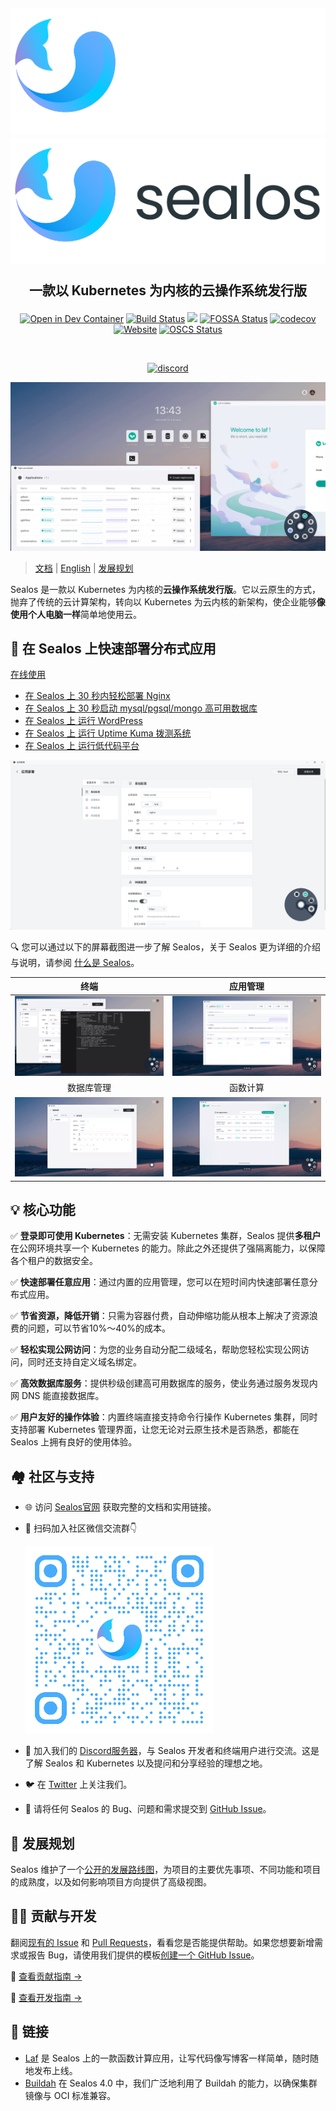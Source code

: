 <h2 align="center">

![](/docs/4.0/img/sealos-left-dark.png#gh-dark-mode-only)
![](/docs/4.0/img/sealos-left.png#gh-light-mode-only)

一款以 Kubernetes 为内核的云操作系统发行版

</h2>

<div align="center">

[![Open in Dev Container](https://img.shields.io/static/v1?label=Dev%20Container&message=Open&color=blue&logo=visualstudiocode)](https://vscode.dev/github/labring/sealos)
[![Build Status](https://github.com/labring/sealos/actions/workflows/release.yml/badge.svg)](https://github.com/labring/sealos/actions)
[![](https://img.shields.io/docker/pulls/labring/kubernetes)](https://hub.docker.com/r/labring/kubernetes)
[![FOSSA Status](https://app.fossa.com/api/projects/git%2Bgithub.com%2Flabring%2Fsealos.svg?type=shield)](https://app.fossa.com/projects/git%2Bgithub.com%2Flabring%2Fsealos?ref=badge_shield)
[![codecov](https://codecov.io/gh/labring/sealos/branch/main/graph/badge.svg?token=e41ZDcj06N)](https://codecov.io/gh/labring/sealos)
[![Website](https://img.shields.io/website?url=https%3A%2F%2Fpostwoman.io&logo=Postwoman)](https://sealos.io)
[![OSCS Status](https://www.oscs1024.com/platform/badge/labring/sealos.svg?size=small)](https://www.oscs1024.com/project/labring/sealos?ref=badge_small)

<br />

[![discord](https://theme.zdassets.com/theme_assets/678183/cc59daa07820943e943c2fc283b9079d7003ff76.svg)](https://discord.gg/eHyXHtSE)

</div>

![](/docs/4.0/img/sealos-desktop.webp)

> [文档](https://www.sealos.io/docs/Intro) | [English](README.md) | [发展规划](https://github.com/orgs/labring/projects/4/views/9)

Sealos 是一款以 Kubernetes 为内核的**云操作系统发行版**。它以云原生的方式，抛弃了传统的云计算架构，转向以 Kubernetes 为云内核的新架构，使企业能够**像使用个人电脑一样**简单地使用云。


## 🚀 在 Sealos 上快速部署分布式应用

[在线使用](https://cloud.sealos.io)

* [在 Sealos 上 30 秒内轻松部署 Nginx](https://sealos.io/docs/quick-start/install-apps-with-app-launchpad)
* [在 Sealos 上 30 秒启动 mysql/pgsql/mongo 高可用数据库](https://sealos.io/docs/quick-start/install-db-with-database)
* [在 Sealos 上 运行 WordPress](https://sealos.io/docs/examples/blog-platform/install-wordpress)
* [在 Sealos 上 运行 Uptime Kuma 拨测系统](https://sealos.io/docs/examples/dial-testing-system/install-uptime-kuma)
* [在 Sealos 上 运行低代码平台](https://sealos.io/docs/category/low-code-platform)

![](/docs/4.0/img/app-launchpad-zh.png)

🔍 您可以通过以下的屏幕截图进一步了解 Sealos，关于 Sealos 更为详细的介绍与说明，请参阅 [什么是 Sealos](https://sealos.io/docs/Intro)。

<div align="center">

| 终端 | 应用管理 |
| :---: | :---: |
| ![](/docs/4.0/img/terminal-zh.webp) | ![](/docs/4.0/img/app-launchpad-1-zh.webp) |
| 数据库管理 | 函数计算 |
| ![](/docs/4.0/img/database-zh.webp) | ![](/docs/4.0/img/laf-zh.webp) |

</div>

## 💡 核心功能

✅ **登录即可使用 Kubernetes**：无需安装 Kubernetes 集群，Sealos 提供**多租户**在公网环境共享一个 Kubernetes 的能力。除此之外还提供了强隔离能力，以保障各个租户的数据安全。

✅ **快速部署任意应用**：通过内置的应用管理，您可以在短时间内快速部署任意分布式应用。

✅ **节省资源，降低开销**：只需为容器付费，自动伸缩功能从根本上解决了资源浪费的问题，可以节省10%～40%的成本。

✅ **轻松实现公网访问**：为您的业务自动分配二级域名，帮助您轻松实现公网访问，同时还支持自定义域名绑定。

✅ **高效数据库服务**：提供秒级创建高可用数据库的服务，使业务通过服务发现内网 DNS 能直接数据库。

✅ **用户友好的操作体验**：内置终端直接支持命令行操作 Kubernetes 集群，同时支持部署 Kubernetes 管理界面，让您无论对云原生技术是否熟悉，都能在 Sealos 上拥有良好的使用体验。


## 🏘️ 社区与支持

- 🌐 访问 [Sealos官网](https://sealos.io/) 获取完整的文档和实用链接。

- 📱 扫码加入社区微信交流群👇

  ![](/docs/4.0/img/sealos-qr-code-300.png)

- 💬 加入我们的 [Discord服务器](https://discord.gg/eHyXHtSE)，与 Sealos 开发者和终端用户进行交流。这是了解 Sealos 和 Kubernetes 以及提问和分享经验的理想之地。

- 🐦 在 [Twitter](https://twitter.com/sealosio) 上关注我们。

- 🐞 请将任何 Sealos 的 Bug、问题和需求提交到 [GitHub Issue](https://github.com/labring/sealos/issues/new/choose)。

## 🚧 发展规划

Sealos 维护了一个[公开的发展路线图](https://github.com/orgs/labring/projects/4/views/9)，为项目的主要优先事项、不同功能和项目的成熟度，以及如何影响项目方向提供了高级视图。

## 👩‍💻 贡献与开发

翻阅[现有的 Issue](https://github.com/labring/sealos/issues?q=is%3Aissue+is%3Aopen+sort%3Aupdated-desc) 和 [Pull Requests](https://github.com/labring/sealos/pulls?q=is%3Apr+is%3Aopen+sort%3Aupdated-desc)，看看您是否能提供帮助。如果您想要新增需求或报告 Bug，请使用我们提供的模板[创建一个 GitHub Issue](https://github.com/labring/sealos/issues/new/choose)。

📖 [查看贡献指南 →](https://chat.openai.com/c/CONTRIBUTING.md)

🔧 [查看开发指南 →](https://chat.openai.com/c/DEVELOPGUIDE.md)

## 🔗 链接

- [Laf](https://github.com/labring/laf) 是 Sealos 上的一款函数计算应用，让写代码像写博客一样简单，随时随地发布上线。
- [Buildah](https://github.com/containers/buildah) 在 Sealos 4.0 中，我们广泛地利用了 Buildah 的能力，以确保集群镜像与 OCI 标准兼容。

<!-- ## License -->

<!-- [![FOSSA Status](https://app.fossa.com/api/projects/git%2Bgithub.com%2Flabring%2Fsealos.svg?type=large)](https://app.fossa.com/projects/git%2Bgithub.com%2Flabring%2Fsealos?ref=badge_large) -->
